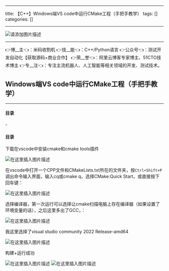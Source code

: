
--- 
title:  【C++】Windows端VS code中运行CMake工程（手把手教学） 
tags: []
categories: [] 

---
>  
 <img src="https://img-blog.csdnimg.cn/6e2c8c7bccdc41cd911dc26a692693a2.jpeg" alt="请添加图片描述"> 
 <hr> 
 👉博__主👈：米码收割机 👉技__能👈：C++/Python语言 👉公众号👈：测试开发自动化【获取源码+商业合作】 👉荣__誉👈：阿里云博客专家博主、51CTO技术博主 👉专__注👈：专注主流机器人、人工智能等相关领域的开发、测试技术。 


>  
 <h2>Windows端VS code中运行CMake工程（手把手教学）</h2> 
 <hr> 
  
  
  <h4>目录</h4> 
  -  
  
  


#### 目录

下载在vscode中安装cmake和cmake tools插件

<img src="https://img-blog.csdnimg.cn/fef08602fca84bebaa2a6fb6cfa46129.png" alt="在这里插入图片描述">

在vscode中打开一个CPP文件和CMakeLists.txt所在的文件夹，按`Ctrl+Shift+P`调出命令输入界面，输入cq或cmake q，选择CMake:Quick Start，或直接按下回车键：

<img src="https://img-blog.csdnimg.cn/00e255e274bc439b845c2b7651c3220f.png" alt="在这里插入图片描述">

选择编译器，第一次运行可以选择让cmake扫描电脑上存在编译器（如果设置了环境变量的话），之后这里多出了GCC，：

<img src="https://img-blog.csdnimg.cn/8f7ab8aa617740648a484d57e30d353e.png" alt="在这里插入图片描述">

我这里选择了visual studio community 2022 Release-amd64

<img src="https://img-blog.csdnimg.cn/18c727599409486ca8acf9050637d2b7.png" alt="在这里插入图片描述">

构建+运行成功

<img src="https://img-blog.csdnimg.cn/5bf6105b03244b9f922d53a550ce3465.png" alt="在这里插入图片描述">

<img src="https://img-blog.csdnimg.cn/fd1f9457c77241f09cd9ffd2112ae68d.png" alt="在这里插入图片描述">

